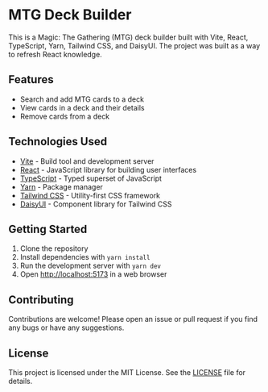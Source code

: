 # MTG Deck Builder

This is a Magic: The Gathering (MTG) deck builder built with Vite, React, TypeScript, Yarn, Tailwind CSS, and DaisyUI. The project was built as a way to refresh React knowledge.

## Features

- Search and add MTG cards to a deck
- View cards in a deck and their details
- Remove cards from a deck

## Technologies Used

- [Vite](https://vitejs.dev/) - Build tool and development server
- [React](https://reactjs.org/) - JavaScript library for building user interfaces
- [TypeScript](https://www.typescriptlang.org/) - Typed superset of JavaScript
- [Yarn](https://yarnpkg.com/) - Package manager
- [Tailwind CSS](https://tailwindcss.com/) - Utility-first CSS framework
- [DaisyUI](https://daisyui.com/) - Component library for Tailwind CSS

## Getting Started

1. Clone the repository
2. Install dependencies with `yarn install`
3. Run the development server with `yarn dev`
4. Open [http://localhost:5173](http://localhost:5173) in a web browser

## Contributing

Contributions are welcome! Please open an issue or pull request if you find any bugs or have any suggestions.

## License

This project is licensed under the MIT License. See the [LICENSE](LICENSE) file for details.
